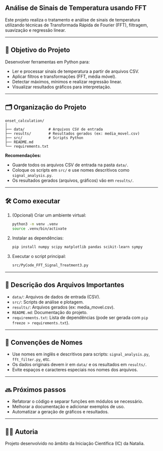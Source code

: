 


## Análise de Sinais de Temperatura usando FFT

Este projeto realiza o tratamento e análise de sinais de temperatura utilizando técnicas de Transformada Rápida de Fourier (FFT), filtragem, suavização e regressão linear.

---

## 📌 Objetivo do Projeto

Desenvolver ferramentas em Python para:

- Ler e processar sinais de temperatura a partir de arquivos CSV.
- Aplicar filtros e transformações (FFT, média móvel).
- Detectar máximos, mínimos e realizar regressão linear.
- Visualizar resultados gráficos para interpretação.

---

## 🗂️ Organização do Projeto

```
onset_calculation/
│
├── data/           # Arquivos CSV de entrada
├── results/        # Resultados gerados (ex: media_movel.csv)
├── src/            # Scripts Python
├── README.md
└── requirements.txt
```

**Recomendações:**
- Guarde todos os arquivos CSV de entrada na pasta `data/`.
- Coloque os scripts em `src/` e use nomes descritivos como `signal_analysis.py`.
- Os resultados gerados (arquivos, gráficos) vão em `results/`.

---

## 🛠️ Como executar

1. (Opcional) Criar um ambiente virtual:
   ```bash
   python3 -m venv .venv
   source .venv/bin/activate
   ```

2. Instalar as dependências:
   ```bash
   pip install numpy scipy matplotlib pandas scikit-learn sympy
   ```

3. Executar o script principal:
   ```bash
   src/PyCode_FFT_Signal_Treatment3.py
   ```

---

## 📄 Descrição dos Arquivos Importantes

- `data/`: Arquivos de dados de entrada (CSV).
- `src/`: Scripts de análise e plotagem.
- `results/`: Arquivos gerados (ex: media_movel.csv).
- `README.md`: Documentação do projeto.
- `requirements.txt`: Lista de dependências (pode ser gerada com `pip freeze > requirements.txt`).

---

## 📝 Convenções de Nomes

- Use nomes em inglês e descritivos para scripts: `signal_analysis.py`, `fft_filter.py`, etc.
- Os dados originais devem ir em `data/` e os resultados em `results/`.
- Evite espaços e caracteres especiais nos nomes dos arquivos.

---

## 🔜 Próximos passos

- Refatorar o código e separar funções em módulos se necessário.
- Melhorar a documentação e adicionar exemplos de uso.
- Automatizar a geração de gráficos e resultados.

---

## 👩‍💻 Autoria

Projeto desenvolvido no âmbito da Iniciação Científica (IC) da Natalia.

